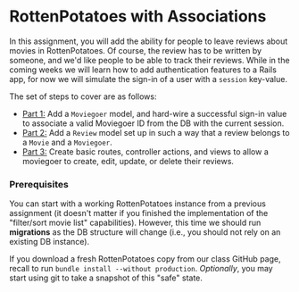 # RottenPotatoes with Associations

In this assignment, you will add the ability for people to leave reviews about movies in RottenPotatoes. 
Of course, the review has to be written by someone, and we'd like people to be able to track their reviews. While in the coming weeks we will learn how to add authentication features to a Rails app, for now we will simulate the sign-in of a user with a `session` key-value.

The set of steps to cover are as follows:

* [Part 1:](Part1.md) Add a `Moviegoer` model, and hard-wire a successful sign-in value to associate a valid Moviegoer ID from the DB with the current session.
* [Part 2:](Part2.md) Add a `Review` model set up in such a way that a review belongs to a `Movie` and a `Moviegoer`.
* [Part 3:](Part3.md) Create basic routes, controller actions, and views to allow a moviegoer to create, edit, update, or delete their reviews.

### Prerequisites
You can start with a working RottenPotatoes instance from a previous assignment (it doesn't matter if you finished the implementation of the "filter/sort movie list" capabilities). However, this time we should run **migrations** as the DB structure will change (i.e., you should not rely on an existing DB instance).

If you download a fresh RottenPotatoes copy from our class GitHub page, recall to run `bundle install --without production`. *Optionally*, you may start using git to take a snapshot of this "safe" state.


